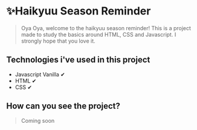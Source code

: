 # ✨Haikyuu Season Reminder

> Oya Oya, welcome to the haikyuu season reminder!
> This is a project made to study the basics around HTML, CSS and Javascript. I strongly hope that you love it.

## Technologies i've used in this project

* Javascript Vanilla ✔
* HTML ✔
* CSS ✔

## How can you see the project?

> Coming soon